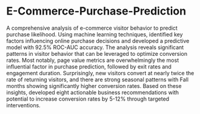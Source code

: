 # E-Commerce-Purchase-Prediction
A comprehensive analysis of e-commerce visitor behavior to predict purchase likelihood. Using machine learning techniques, identified key factors influencing online purchase decisions and developed a predictive model with 92.5% ROC-AUC accuracy.
The analysis reveals significant patterns in visitor behavior that can be leveraged to optimize conversion rates. Most notably, page value metrics are overwhelmingly the most influential factor in purchase prediction, followed by exit rates and engagement duration. Surprisingly, new visitors convert at nearly twice the rate of returning visitors, and there are strong seasonal patterns with Fall months showing significantly higher conversion rates.
Based on these insights, developed eight actionable business recommendations with potential to increase conversion rates by 5-12% through targeted interventions.
